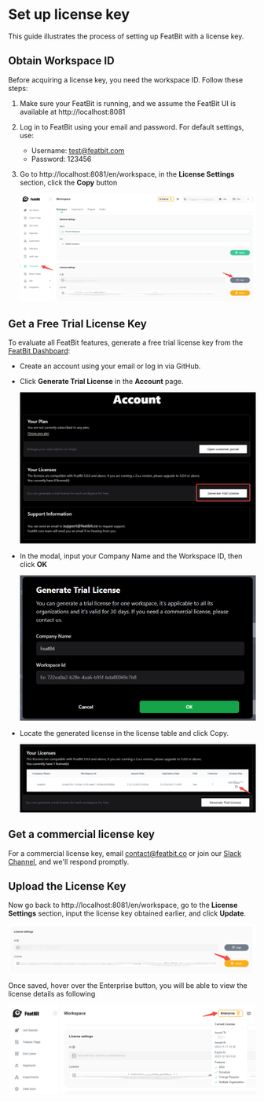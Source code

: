 # Set up license key

This guide illustrates the process of setting up FeatBit with a license key.

## Obtain Workspace ID

Before acquiring a license key, you need the workspace ID. Follow these steps:

1. Make sure your FeatBit is running, and we assume the FeatBit UI is available at http://localhost:8081
2. Log in to FeatBit using your email and password. For default settings, use:
   - Username: test@featbit.com
   - Password: 123456
  
3. Go to http://localhost:8081/en/workspace, in the **License Settings** section, click the **Copy** button
   
   ![](./assets/workspaceid.png)

## Get a Free Trial License Key

To evaluate all FeatBit features, generate a free trial license key from the [FeatBit Dashboard](https://dashboard.featbit.co/account):

- Create an account using your email or log in via GitHub.
- Click **Generate Trial License** in the **Account** page.

  ![](./assets/request-trial-license1.png)
- In the modal, input your Company Name and the Workspace ID, then click **OK**

  ![](./assets/request-trial-license2.png)
- Locate the generated license in the license table and click Copy.

  ![](./assets/request-trial-license3.png)

## Get a commercial license key

For a commercial license key, email [contact@featbit.co](mailto:contact@featbit.co) or join our [Slack Channel](https://join.slack.com/t/featbit/shared_invite/zt-1ew5e2vbb-x6Apan1xZOaYMnFzqZkGNQ), and we'll respond promptly.
## Upload the License Key

Now go back to http://localhost:8081/en/workspace, go to the **License Settings** section, input the license key obtained earlier, and click **Update**.

![](./assets/save_license_key.png)

Once saved, hover over the Enterprise button, you will be able to view the license details as following

![](./assets/check-license.png)